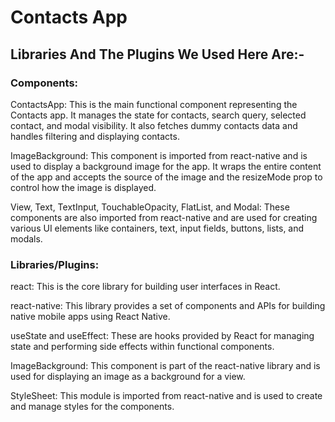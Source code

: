 # **Contacts App**

## **Libraries And The Plugins We Used Here Are:-**

### **Components:**

ContactsApp: This is the main functional component representing the Contacts app. It manages the state for contacts, search query, selected contact, and modal visibility. It also fetches dummy contacts data and handles filtering and displaying contacts.

ImageBackground: This component is imported from react-native and is used to display a background image for the app. It wraps the entire content of the app and accepts the source of the image and the resizeMode prop to control how the image is displayed.

View, Text, TextInput, TouchableOpacity, FlatList, and Modal: These components are also imported from react-native and are used for creating various UI elements like containers, text, input fields, buttons, lists, and modals.

### **Libraries/Plugins:**

react: This is the core library for building user interfaces in React.

react-native: This library provides a set of components and APIs for building native mobile apps using React Native.

useState and useEffect: These are hooks provided by React for managing state and performing side effects within functional components.

ImageBackground: This component is part of the react-native library and is used for displaying an image as a background for a view.

StyleSheet: This module is imported from react-native and is used to create and manage styles for the components.
